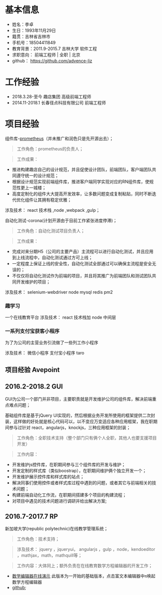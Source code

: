 # 基本信息

- 姓名：李卓
- 生日：1993年11月29日 
- 籍贯：吉林省吉林市
- 手机号：18504411849 
- 教育背景：2011.9-2015.7 吉林大学 软件工程 
- 求职意向： 前端工程师 | 全职 | 北京 
- github： https://github.com/advence-liz


# 工作经验

- 2018.3.28-至今 趣店集团 高级前端工程师
- 2014.11-2018.1 长春径点科技有限公司 前端工程师

# 项目经验

组件库-[prometheus](https://qfed.github.io/prometheus/components/button.html)（并未推广和润色只是先开源出去）；

>工作角色：prometheus的负责人；

>工作成果：

- 推进构建趣店自己的设计规范，并且促使设计团队，前端团队，客户端团队共同遵守统一的设计规范；
- 根据设计规范实现前端组件库，推进客户端同学实现对应的RN组件库，使规范性更上一城楼；
- 高度定制化的组件大大提高开发效率，让多数问题变成复制粘贴，同时不断迭代优化组件让其拥有稳定优雅；

涉及技术：
react 技术栈 ,node ,webpack ,gulp；

自动化测试-corona(计划开源由于目前工作紧张进度停滞)；

> 工作角色：自动化测试项目负责人；
 
>工作成果：
- 完成对来分期H5（公司的主要产品）主流程可以进行自动化测试，并且应用到上线流程中，自动化测试通过方可上线；
- 一定程度上保证上线的安全性，自动化测试全部通过可以确保主流程是安全无误的；
- 不仅仅将自动化测试作为前端的项目，并且将其推广为前端团队和测试团队共同开发维护的项目；

涉及技术：
selenium-webdriver node mysql redis pm2 

### 趣学习

一个在线教育平台
涉及技术：
react 技术栈加 node 中间层


### 一系列支付宝获客小程序

为了为公司的主营业务引流做了一些列工作小程序

涉及技术：
微信小程序 支付宝小程序  taro


## 项目经验 Avepoint

## 2016.2-2018.2 GUI

GUI为公司一个部门并非项目，主要职责就是开发维护公司的组件库，解决前端重点难点问题；

基础组件库是基于jQuery UI实现的，然后根据业务开发所使用的框架提供二次封装，这样做的好处就是核心代码可以，以不变应万变适应各种应用框架，我在职期间参与过针对 react，angularjs，knockjs，三种应用框架的封装；

> 工作角色：全职技术支持（整个部门只有俩个人全职，其他人也要支援项目开发）

> 工作内容：

- 开发维护js控件库，在职期间参与三个组件库的开发与维护；
- 开发定制的样式库（类似boostrap），在职期间维护俩个独立开发一个；
- 开发维护展示控件库和样式库的站点；
- 解决同事们使用控件或者样式库过程中遇到的问题，或者其它与前端相关的技术问题；
- 构建前端自动化工作流，在职期间搭建多个项目的构建流程；
- 对项目中遇见的技术问题进行调研并给出解决方案;
  
## 2016.7-2017.7 RP

新加坡大学(republic polytechnic)在线教学管理系统；

> 工作角色：技术支持；

> 涉及技术：
jquery ，jqueryui， angularjs ，gulp ，node，kendoeditor ，mathjax，math，mathquill等；

> 工作内容：大体同上；额外负责在在线教育数学方程编辑器的开发工作；
- [数学编辑器在线演示](https://sharpgui.github.io/keditor/demos/kmath.editor.html)
此版本为一开始的基础版本，点击富文本编辑器中`π`唤起数学方程编辑器
- [github](https://github.com/sharpgui/keditor);

